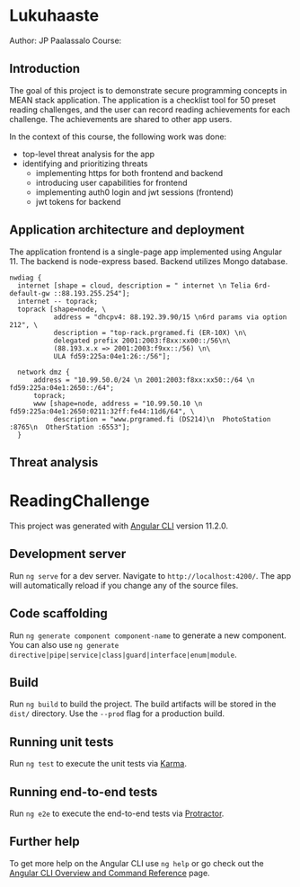 # Lukuhaaste

Author: JP Paalassalo
Course:

## Introduction

The goal of this project is to demonstrate secure programming concepts in MEAN stack application. The application is a checklist tool for 50 preset reading challenges, and the user can record reading achievements for each challenge. The achievements are shared to other app users.

In the context of this course, the following work was done:
- top-level threat analysis for the app
- identifying and prioritizing threats
    - implementing https for both frontend and backend
    - introducing user capabilities for frontend
    - implementing auth0 login and jwt sessions (frontend)
    - jwt tokens for backend

## Application architecture and deployment

The application frontend is a single-page app implemented using Angular 11. The backend is node-express based. Backend utilizes Mongo database.

```plantuml
nwdiag {
  internet [shape = cloud, description = " internet \n Telia 6rd-default-gw ::88.193.255.254"];
  internet -- toprack; 
  toprack [shape=node, \
           address = "dhcpv4: 88.192.39.90/15 \n6rd params via option 212", \
           description = "top-rack.prgramed.fi (ER-10X) \n\
           delegated prefix 2001:2003:f8xx:xx00::/56\n\
           (88.193.x.x => 2001:2003:f9xx::/56) \n\
           ULA fd59:225a:04e1:26::/56"];

  network dmz {
      address = "10.99.50.0/24 \n 2001:2003:f8xx:xx50::/64 \n fd59:225a:04e1:2650::/64";
      toprack;
      www [shape=node, address = "10.99.50.10 \n fd59:225a:04e1:2650:0211:32ff:fe44:11d6/64", \
           description = "www.prgramed.fi (DS214)\n  PhotoStation :8765\n  OtherStation :6553"];
  }
```


## Threat analysis





# ReadingChallenge

This project was generated with [Angular CLI](https://github.com/angular/angular-cli) version 11.2.0.

## Development server

Run `ng serve` for a dev server. Navigate to `http://localhost:4200/`. The app will automatically reload if you change any of the source files.

## Code scaffolding

Run `ng generate component component-name` to generate a new component. You can also use `ng generate directive|pipe|service|class|guard|interface|enum|module`.

## Build

Run `ng build` to build the project. The build artifacts will be stored in the `dist/` directory. Use the `--prod` flag for a production build.

## Running unit tests

Run `ng test` to execute the unit tests via [Karma](https://karma-runner.github.io).

## Running end-to-end tests

Run `ng e2e` to execute the end-to-end tests via [Protractor](http://www.protractortest.org/).

## Further help

To get more help on the Angular CLI use `ng help` or go check out the [Angular CLI Overview and Command Reference](https://angular.io/cli) page.
